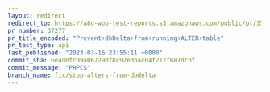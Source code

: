 ```yaml
---
layout: redirect
redirect_to: https://a8c-woo-test-reports.s3.amazonaws.com/public/pr/37277/api/index.html
pr_number: 37277
pr_title_encoded: "Prevent+dbDelta+from+running+ALTER+table"
pr_test_type: api
last_published: "2023-03-16 23:55:11 +0000"
commit_sha: 6e4d0fc09a06729df8c92e3bac04f217f687dcbf
commit_message: "PHPCS"
branch_name: fix/stop-alters-from-dbdelta
---
```

